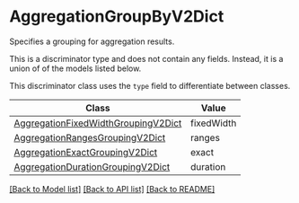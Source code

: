 # AggregationGroupByV2Dict

Specifies a grouping for aggregation results.

This is a discriminator type and does not contain any fields. Instead, it is a union
of of the models listed below.

This discriminator class uses the `type` field to differentiate between classes.

| Class | Value
| ------------ | -------------
[AggregationFixedWidthGroupingV2Dict](AggregationFixedWidthGroupingV2Dict.md) | fixedWidth
[AggregationRangesGroupingV2Dict](AggregationRangesGroupingV2Dict.md) | ranges
[AggregationExactGroupingV2Dict](AggregationExactGroupingV2Dict.md) | exact
[AggregationDurationGroupingV2Dict](AggregationDurationGroupingV2Dict.md) | duration


[[Back to Model list]](../../README.md#models-v1-link) [[Back to API list]](../../README.md#documentation-for-api-endpoints) [[Back to README]](../../README.md)
